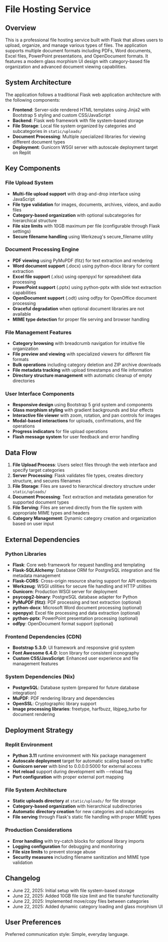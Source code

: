 # File Hosting Service

## Overview

This is a professional file hosting service built with Flask that allows users to upload, organize, and manage various types of files. The application supports multiple document formats including PDFs, Word documents, Excel files, PowerPoint presentations, and OpenDocument formats. It features a modern glass morphism UI design with category-based file organization and advanced document viewing capabilities.

## System Architecture

The application follows a traditional Flask web application architecture with the following components:

- **Frontend**: Server-side rendered HTML templates using Jinja2 with Bootstrap 5 styling and custom CSS/JavaScript
- **Backend**: Flask web framework with file system-based storage
- **File Storage**: Local file system organized by categories and subcategories in `static/uploads/`
- **Document Processing**: Multiple specialized libraries for viewing different document types
- **Deployment**: Gunicorn WSGI server with autoscale deployment target on Replit

## Key Components

### File Upload System
- **Multi-file upload support** with drag-and-drop interface using JavaScript
- **File type validation** for images, documents, archives, videos, and audio files
- **Category-based organization** with optional subcategories for hierarchical structure
- **File size limits** with 10GB maximum per file (configurable through Flask settings)
- **Secure filename handling** using Werkzeug's secure_filename utility

### Document Processing Engine
- **PDF viewing** using PyMuPDF (fitz) for text extraction and rendering
- **Word document support** (.docx) using python-docx library for content extraction
- **Excel file support** (.xlsx) using openpyxl for spreadsheet data processing
- **PowerPoint support** (.pptx) using python-pptx with slide text extraction capabilities
- **OpenDocument support** (.odt) using odfpy for OpenOffice document processing
- **Graceful degradation** when optional document libraries are not available
- **MIME type detection** for proper file serving and browser handling

### File Management Features
- **Category browsing** with breadcrumb navigation for intuitive file organization
- **File preview and viewing** with specialized viewers for different file formats
- **Bulk operations** including category deletion and ZIP archive downloads
- **File metadata tracking** with upload timestamps and file information
- **Directory structure management** with automatic cleanup of empty directories

### User Interface Components
- **Responsive design** using Bootstrap 5 grid system and components
- **Glass morphism styling** with gradient backgrounds and blur effects
- **Interactive file viewer** with zoom, rotation, and pan controls for images
- **Modal-based interactions** for uploads, confirmations, and file operations
- **Progress indicators** for file upload operations
- **Flash message system** for user feedback and error handling

## Data Flow

1. **File Upload Process**: Users select files through the web interface and specify target categories
2. **Server Processing**: Flask validates file types, creates directory structure, and secures filenames
3. **File Storage**: Files are saved to hierarchical directory structure under `static/uploads/`
4. **Document Processing**: Text extraction and metadata generation for supported document types
5. **File Serving**: Files are served directly from the file system with appropriate MIME types and headers
6. **Category Management**: Dynamic category creation and organization based on user input

## External Dependencies

### Python Libraries
- **Flask**: Core web framework for request handling and templating
- **Flask-SQLAlchemy**: Database ORM for PostgreSQL integration and file metadata management
- **Flask-CORS**: Cross-origin resource sharing support for API endpoints
- **Werkzeug**: WSGI utilities for secure file handling and HTTP utilities
- **Gunicorn**: Production WSGI server for deployment
- **psycopg2-binary**: PostgreSQL database adapter for Python
- **PyMuPDF (fitz)**: PDF processing and text extraction (optional)
- **python-docx**: Microsoft Word document processing (optional)
- **openpyxl**: Excel file processing and data extraction (optional)
- **python-pptx**: PowerPoint presentation processing (optional)
- **odfpy**: OpenDocument format support (optional)

### Frontend Dependencies (CDN)
- **Bootstrap 5.3.0**: UI framework and responsive grid system
- **Font Awesome 6.4.0**: Icon library for consistent iconography
- **Custom CSS/JavaScript**: Enhanced user experience and file management features

### System Dependencies (Nix)
- **PostgreSQL**: Database system (prepared for future database integration)
- **MuPDF**: PDF rendering library and dependencies
- **OpenSSL**: Cryptographic library support
- **Image processing libraries**: freetype, harfbuzz, libjpeg_turbo for document rendering

## Deployment Strategy

### Replit Environment
- **Python 3.11** runtime environment with Nix package management
- **Autoscale deployment** target for automatic scaling based on traffic
- **Gunicorn server** with bind to 0.0.0.0:5000 for external access
- **Hot reload** support during development with --reload flag
- **Port configuration** with proper external port mapping

### File System Architecture
- **Static uploads directory** at `static/uploads/` for file storage
- **Category-based organization** with hierarchical subdirectories
- **Automatic directory creation** for new categories and subcategories
- **File serving** through Flask's static file handling with proper MIME types

### Production Considerations
- **Error handling** with try-catch blocks for optional library imports
- **Logging configuration** for debugging and monitoring
- **File size limits** to prevent storage abuse
- **Security measures** including filename sanitization and MIME type validation

## Changelog

- June 22, 2025: Initial setup with file system-based storage
- June 22, 2025: Added 10GB file size limit and file transfer functionality
- June 22, 2025: Implemented move/copy files between categories
- June 22, 2025: Added dynamic category loading and glass morphism UI

## User Preferences

Preferred communication style: Simple, everyday language.